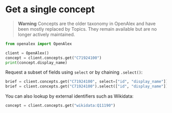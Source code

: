 # Get a single concept

> **Warning**
> Concepts are the older taxonomy in OpenAlex and have been mostly replaced by Topics. They remain available but are no longer actively maintained.

```python
from openalex import OpenAlex

client = OpenAlex()
concept = client.concepts.get("C71924100")
print(concept.display_name)
```

Request a subset of fields using `select` or by chaining `.select()`:

```python
brief = client.concepts.get("C71924100", select=["id", "display_name"])
brief = client.concepts.get("C71924100").select(["id", "display_name"])
```

You can also lookup by external identifiers such as Wikidata:

```python
concept = client.concepts.get("wikidata:Q11190")
```
